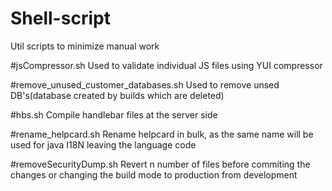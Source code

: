 # Shell-script
Util scripts to minimize manual work

#jsCompressor.sh
Used to validate individual JS files using YUI compressor

#remove_unused_customer_databases.sh
Used to remove unsed DB's(database created by builds which are deleted)

#hbs.sh
Compile handlebar files at the server side

#rename_helpcard.sh
Rename helpcard in bulk, as the same name will be used for java I18N leaving the language code

#removeSecurityDump.sh
Revert n number of files before commiting the changes or changing the build mode to production from development

